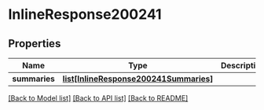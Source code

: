 # InlineResponse200241

## Properties
Name | Type | Description | Notes
------------ | ------------- | ------------- | -------------
**summaries** | [**list[InlineResponse200241Summaries]**](InlineResponse200241Summaries.md) |  | [optional] 

[[Back to Model list]](../README.md#documentation-for-models) [[Back to API list]](../README.md#documentation-for-api-endpoints) [[Back to README]](../README.md)


